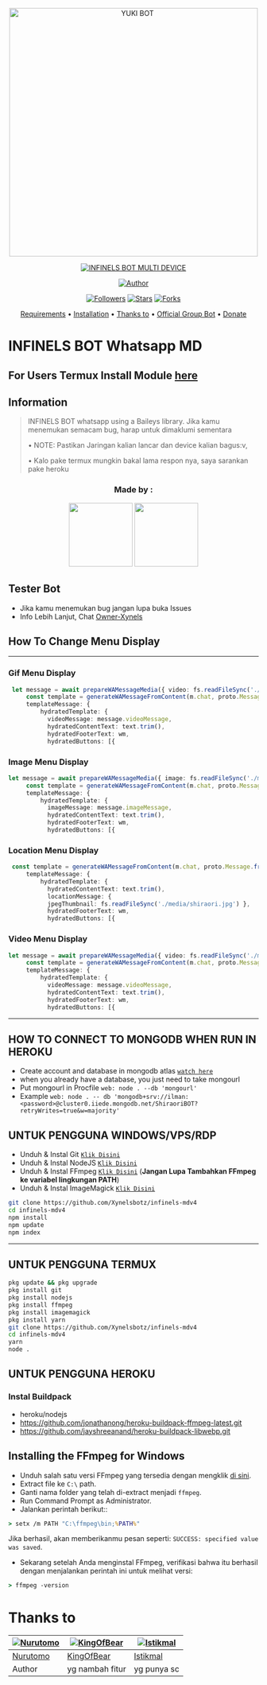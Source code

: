 <p align="center">
<img src="https://telegra.ph/file/8dbf3dc8d7634261eed74.jpg" alt="YUKI BOT" width="500"/>


</p>
<p align="center">
<a href="#"><img title="INFINELS BOT MULTI DEVICE" src="https://img.shields.io/badge/INFINELS BOT MULTI DEVICE-green?colorA=%23ff0000&colorB=%23017e40&style=for-the-badge"></a>
</p>
<p align="center">
<a href="https://github.com/Xynelsbotz/infinels-mdv4"><img title="Author" src="https://img.shields.io/badge/Author-XYNELS DESIGN-red.svg?style=for-the-badge&logo=github"></a>
</p>
<p align="center">
<a href="https://github.com/"><img title="Followers" src="https://img.shields.io/github/followers/saipulanuar?color=blue&style=flat-square"></a>
<a href="https://github.com/"><img title="Stars" src="https://img.shields.io/github/stars/saipulanuar/YukiBot2022?color=red&style=flat-square"></a>
<a href="https://github.com//network/members"><img title="Forks" src="https://img.shields.io/github/forks/saipulanuar/YukiBot2022?color=red&style=flat-square"></a>
</P>
<p align="center">
  <a href="https://github.com/Xynelsbotz/infinels-mdv4#requirements">Requirements</a> •
  <a href="https://github.com/Xynelsbotz/infinels-mdv4#instalasi">Installation</a> •
  <a href="https://github.com/Xynelsbotz/infinels-mdv4#thanks-to">Thanks to</a> •
  <a href="https://github.com/Xynelsbotz/infinels-mdv4#Official-Group"> Official Group Bot</a> •
  <a href="https://github.com/Xynelsbotz/infinels-mdv4#donate">Donate</a>
</p>
</div>


# INFINELS BOT Whatsapp MD
## For Users Termux Install Module [here](https://github.com/Ilhamskhyzi/node_modules)
## Information
> INFINELS BOT whatsapp using a Baileys library.
> Jika kamu menemukan semacam bug, harap untuk dimaklumi sementara
>
> • NOTE: Pastikan Jaringan kalian lancar dan device kalian bagus:v, 
> 
> • Kalo pake termux mungkin bakal lama respon nya, saya sarankan pake heroku

<h3 align="center">Made by :</h3>
<p align="center">
  <a href="https://github.com/Xynelsbotz"><img src="https://github.com/Xynelsbotz.png?size=128" height="128" width="128" /></a>
  <a href="https://github.com/nurutomo"><img src="https://github.com/nurutomo.png?size=128" height="128" width="128" /></a>
</p>

## Tester Bot
* Jika kamu menemukan bug jangan lupa buka Issues
* Info Lebih Lanjut, Chat [Owner-Xynels](https://wa.me/6285854337533)

## How To Change Menu Display
----
### Gif Menu Display
```ts
 let message = await prepareWAMessageMedia({ video: fs.readFileSync('./media/shiro.mp4'), gifPlayback: true }, { upload: conn.waUploadToServer })
     const template = generateWAMessageFromContent(m.chat, proto.Message.fromObject({
     templateMessage: {
         hydratedTemplate: {
           videoMessage: message.videoMessage,
           hydratedContentText: text.trim(),
           hydratedFooterText: wm,
           hydratedButtons: [{
```

### Image Menu Display
```ts
let message = await prepareWAMessageMedia({ image: fs.readFileSync('./media/shiraori.jpg')}, { upload: conn.waUploadToServer })
     const template = generateWAMessageFromContent(m.chat, proto.Message.fromObject({
     templateMessage: {
         hydratedTemplate: {
           imageMessage: message.imageMessage,
           hydratedContentText: text.trim(),
           hydratedFooterText: wm,
           hydratedButtons: [{
```

### Location Menu Display
```ts
 const template = generateWAMessageFromContent(m.chat, proto.Message.fromObject({
     templateMessage: {
         hydratedTemplate: {
           hydratedContentText: text.trim(),
           locationMessage: { 
           jpegThumbnail: fs.readFileSync('./media/shiraori.jpg') },
           hydratedFooterText: wm,
           hydratedButtons: [{       
```

### Video Menu Display
```ts
let message = await prepareWAMessageMedia({ video: fs.readFileSync('./media/shiro.mp4')}, { upload: conn.waUploadToServer })
     const template = generateWAMessageFromContent(m.chat, proto.Message.fromObject({
     templateMessage: {
         hydratedTemplate: {
           videoMessage: message.videoMessage,
           hydratedContentText: text.trim(),
           hydratedFooterText: wm,
           hydratedButtons: [{           	
```
----           


## HOW TO CONNECT TO MONGODB WHEN RUN IN HEROKU

* Create account and database in mongodb atlas [`watch here`](https://youtu.be/rPqRyYJmx2g)
* when you already have a database, you just need to take mongourl
* Put mongourl in Procfile `web: node . --db 'mongourl'`
* Example `web: node . -- db 'mongodb+srv://ilman:<password>@cluster0.iiede.mongodb.net/ShiraoriBOT?retryWrites=true&w=majority'`


## UNTUK PENGGUNA WINDOWS/VPS/RDP

* Unduh & Instal Git [`Klik Disini`](https://git-scm.com/downloads)
* Unduh & Instal NodeJS [`Klik Disini`](https://nodejs.org/en/download)
* Unduh & Instal FFmpeg [`Klik Disini`](https://ffmpeg.org/download.html) (**Jangan Lupa Tambahkan FFmpeg ke variabel lingkungan PATH**)
* Unduh & Instal ImageMagick [`Klik Disini`](https://imagemagick.org/script/download.php)

```bash
git clone https://github.com/Xynelsbotz/infinels-mdv4
cd infinels-mdv4
npm install
npm update
npm index
```

---------

## UNTUK PENGGUNA TERMUX
```bash
pkg update && pkg upgrade
pkg install git
pkg install nodejs
pkg install ffmpeg
pkg install imagemagick
pkg install yarn
git clone https://github.com/Xynelsbotz/infinels-mdv4
cd infinels-mdv4
yarn
node .
```

## UNTUK PENGGUNA HEROKU

### Instal Buildpack
* heroku/nodejs
* https://github.com/jonathanong/heroku-buildpack-ffmpeg-latest.git
* https://github.com/jayshreeanand/heroku-buildpack-libwebp.git

## Installing the FFmpeg for Windows
* Unduh salah satu versi FFmpeg yang tersedia dengan mengklik [di sini](https://www.gyan.dev/ffmpeg/builds/).
* Extract file ke `C:\` path.
* Ganti nama folder yang telah di-extract menjadi `ffmpeg`.
* Run Command Prompt as Administrator.
* Jalankan perintah berikut::
```cmd
> setx /m PATH "C:\ffmpeg\bin;%PATH%"
```
Jika berhasil, akan memberikanmu pesan seperti: `SUCCESS: specified value was saved`.
* Sekarang setelah Anda menginstal FFmpeg, verifikasi bahwa itu berhasil dengan menjalankan perintah ini untuk melihat versi:
```cmd
> ffmpeg -version
```

# Thanks to
 [![Nurutomo](https://github.com/Nurutomo.png?size=150)](https://github.com/Nurutomo) | [![KingOfBear](https://github.com/saipulanuar.png?size=150)](https://github.com/saipulanuar) | [![Istikmal](https://github.com/BochilGaming.png?size=150)](https://github.com/BochilGaming)
----|----|----
[Nurutomo](https://github.com/Nurutomo) | [KingOfBear](https://github.com/saipulanuar) | [Istikmal](https://github.com/BochilGaming)
 Author | yg nambah fitur | yg punya sc

